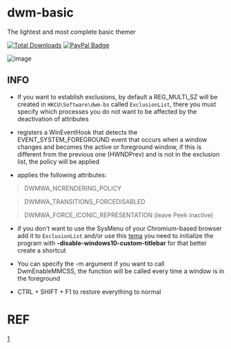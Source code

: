 # dwm-basic
The lightest and most complete basic themer

[![Total Downloads](https://img.shields.io/github/downloads/LuSlower/dwmbsc/total.svg)](https://github.com/LuSlower/dwmbsc/releases) [![PayPal Badge](https://img.shields.io/badge/PayPal-003087?logo=paypal&logoColor=fff&style=flat)](https://paypal.me/eldontweaks) 

![image](https://github.com/LuSlower/dwm-basic/assets/148411728/d6fdea55-0a61-4ce5-94ac-743483fe5e80)

## INFO

* If you want to establish exclusions, by default a REG_MULTI_SZ will be created in `HKCU\Software\dwm-bs` called `ExclusionList`, there you must specify which processes you do not want to be affected by the deactivation of attributes

* registers a WinEventHook that detects the EVENT_SYSTEM_FOREGROUND event that occurs when a window changes and becomes the active or foreground window, if this is different from the previous one (HWNDPrev) and is not in the exclusion list, the policy will be applied

* applies the following attributes:
> DWMWA_NCRENDERING_POLICY

> DWMWA_TRANSITIONS_FORCEDISABLED

> DWMWA_FORCE_ICONIC_REPRESENTATION (leave Peek inactive)

* if you don't want to use the SysMenu of your Chromium-based browser add it to `ExclusionList` and/or use this [tema](https://chromewebstore.google.com/detail/windows-vista-basic-theme/bkohfcingfpclphbaglfbbjbfajcepad) you need to initialize the program with **-disable-windows10-custom-titlebar** for that better create a shortcut

* You can specify the -m argument if you want to call DwmEnableMMCSS, the function will be called every time a window is in the foreground

* CTRL + SHIFT + F1 to restore everything to normal

# REF
[1](https://github.com/spddl/disableDWMactivitys)

